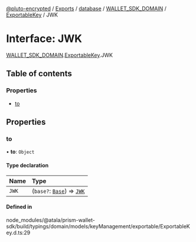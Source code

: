 [@pluto-encrypted](../README.md) / [Exports](../modules.md) / [database](../modules/database-1.md) / [WALLET\_SDK\_DOMAIN](../modules/database-1.WALLET_SDK_DOMAIN.md) / [ExportableKey](../modules/database-1.WALLET_SDK_DOMAIN.ExportableKey.md) / JWK

# Interface: JWK

[WALLET\_SDK\_DOMAIN](../modules/database-1.WALLET_SDK_DOMAIN.md).[ExportableKey](../modules/database-1.WALLET_SDK_DOMAIN.ExportableKey.md).JWK

## Table of contents

### Properties

- [to](database-1.WALLET_SDK_DOMAIN.ExportableKey.JWK.md#to)

## Properties

### to

• **to**: `Object`

#### Type declaration

| Name | Type |
| :------ | :------ |
| `JWK` | (`base?`: [`Base`](database-1.WALLET_SDK_DOMAIN.JWK.Base.md)) => [`JWK`](../modules/database-1.WALLET_SDK_DOMAIN.md#jwk) |

#### Defined in

node_modules/@atala/prism-wallet-sdk/build/typings/domain/models/keyManagement/exportable/ExportableKey.d.ts:29

